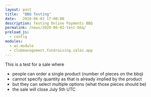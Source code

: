 ```yaml
---
layout: post
title:  "BBQ Testing"
date:   2020-06-02 17:00:00
description: Testing Online Payments BBQ
permalink: /news/2020-06-02-test-bbq/
preload_js:
  - config
modules:
  - ai.module
  - clubmanagement.fundraising.sales.app
---
```


This is a test for a sale where
- people can order a single product (number of pieces on the bbq)
- cannot specify quantity as that is already implied by the product
- but they can select multiple options (what those pieces should be)
- the sale will close July 5th UTC

<clubmgmt-purchase-order-wizard sale-id="ba566f9f-7e90-44d0-9f12-de9ec204e769"></clubmgmt-purchase-order-wizard>

<template id="clubmgmt-purchase-order-form-template">
  <form class="responsive-form">
    <fieldset>
      <legend>Plaats je bestelling</legend>
    </fieldset>
  </form>
</template>

<template id="clubmgmt-purchase-order-sale-open-template">
    <table>
      <tbody>
        <tr>
          <td><label for="firstname">Voornaam</label></td>
          <td><input type="text" id="firstname" name="firstname" placeholder="Vul je voornaam in..." required></input></td>
        </tr>
        <tr>
          <td><label for="name">Familienaam</label></td>
          <td><input type="text" id="name" name="name" placeholder="Vul je familienaam in..." required></input></td>
        </tr>
        <tr>
          <td><label for="email">Email</label></td>
          <td><input type="text" id="email" name="email" placeholder="Vul je email in..."></input></td>
        </tr>
      </tbody>
      <tbody id="offers"></tbody>
      <tbody>    
        <tr class="total-row">
          <td><label>Te betalen</label></td>
          <td><label id="price">€ 0</label></td>
        </tr>   
      </tbody>
      <tbody id="delivery-slots"></tbody>
      <tbody>  
        <tr>
          <td><label for="sendConfirmation">Stuur me een bevestiging</label></td>
          <td><input type="checkbox" id="sendConfirmation" name="sendConfirmation" placeholder="Vul je email in..." checked></input> (vereist email)</td>
        </tr> 
        <tr>
          <td><label for="submit"></label></td>
          <td><button type="submit"><img class="spinner" src="/img/loader-button.gif">Bestellen</button></td>
        </tr>  
       </tbody>        
    </table>
</template>

<template id="clubmgmt-purchase-order-sale-pending-template">
    <table>
      <tr>
        <td><label>Registratie gaat pas open op <span class="sale-from"></span></label></td>
      </tr>
    </table>
</template>

<template id="clubmgmt-purchase-order-sale-over-template">
    <table>
      <tr>
        <td><label>Registratie is afgelopen</label></td>
      </tr>
    </table>
</template>

<template id="clubmgmt-purchase-order-offer-template">
    <tr>
        <td class="label-holder"><label></label></td>
        <td class="input-holder"></td>
    </tr>
</template>

<template id="clubmgmt-purchase-order-offer-input-number-template">
    <input type="number" placeholder="0" min="0" />
</template>

<template id="clubmgmt-purchase-order-offer-input-toggle-template">
    <input />
</template>

<template id="clubmgmt-purchase-order-offer-input-dropdown-template">
    <select />
</template>

<template id="clubmgmt-purchase-order-offer-horizontal-container-template">
    <div class="horizontal-container" />
</template>

<template id="clubmgmt-purchase-order-offer-option-label-template">
    <span class="option-label" />
</template>

<template id="clubmgmt-purchase-order-delivery-slot-template">
    <tr>
        <td><label class="clear-subsequent">Wij komen van</label></td>
        <td><input type="radio" name="delivery"></input> <span class="slot-from"></span> tot <span class="slot-to"></span></td>
    </tr>
</template>
<!-- 
<div data-saleid="ba566f9f-7e90-44d0-9f12-de9ec204e769"  data-title="Plaats je bestelling" data-buttontext="Bestellen"  data-nexttext="Nog een bestelling plaatsen" data-optional="email"></div> -->
